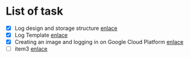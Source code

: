 # List of task
- [x] Log design and storage structure [enlace](https://github.com/geolaurajaimes/gislaura/blob/main/README.md)
- [x] Log Template [enlace](https://github.com/geolaurajaimes/gislaura/blob/main/a1templates/t1log.md)
- [x] Creating an image and logging in on Google Cloud Platform [enlace](URL)
- [ ] item3 [enlace](URL)
